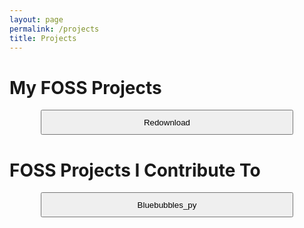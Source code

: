 ```yaml
---
layout: page
permalink: /projects
title: Projects
---
```

<style>
    button{
        margin-left: 10%;
        width: 80%;
        margin-right: 10%;
        height: 40px;
    }
</style>

# My FOSS Projects
<button onclick="location.href='/projects/redownload'" type="button">Redownload</button>

# FOSS Projects I Contribute To
<button onclick="location.href='https://github.com/elliotnash/bluebubbles_py'" type="button">Bluebubbles_py</button>
